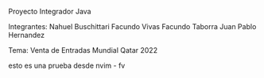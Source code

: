 Proyecto Integrador Java 

Integrantes: 
Nahuel Buschittari
Facundo Vivas
Facundo Taborra
Juan Pablo Hernandez



Tema: Venta de Entradas Mundial Qatar 2022

esto es una prueba desde nvim - fv

